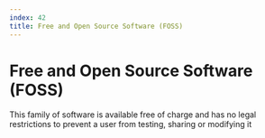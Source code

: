 ```yaml
---
index: 42
title: Free and Open Source Software (FOSS)
---
```

# Free and Open Source Software (FOSS)

This family of software is available free of charge and has no legal restrictions to prevent a user from testing, sharing or modifying it